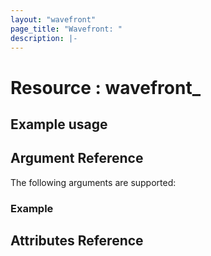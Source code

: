 ```yaml
---
layout: "wavefront"
page_title: "Wavefront: "
description: |-
---
```


# Resource : wavefront_

## Example usage

## Argument Reference

The following arguments are supported:

### Example

## Attributes Reference